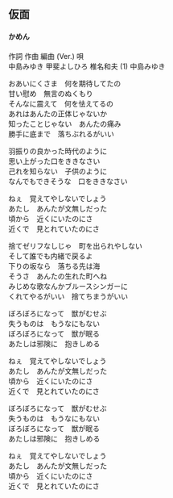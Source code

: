 
## 仮面
#### かめん


作詞  作曲  編曲 (Ver.)   唄  
中島みゆき   甲斐よしひろ  椎名和夫 (1)  中島みゆき  
  
  
おあいにくさま　何を期待してたの  
甘い慰め　無言のぬくもり  
そんなに震えて　何を怯えてるの  
あれはあんたの正体じゃないか  
知ったことじゃない　あんたの痛み  
勝手に底まで　落ちぶれるがいい  
  
羽振りの良かった時代のように  
思い上がった口をききなさい  
己れを知らない　子供のように  
なんでもできそうな　口をききなさい  
  
ねぇ　覚えてやしないでしょう  
あたし　あんたが文無しだった  
頃から　近くにいたのにさ  
近くで　見とれていたのにさ  
  
捨てゼリフなしじゃ　町を出られやしない  
そして誰でも内緒で戻るよ  
下りの坂なら　落ちる先は海  
そうさ　あんたの生れた町へね  
みじめな歌なんかブルースシンガーに  
くれてやるがいい　捨てちまうがいい  
  
ぼろぼろになって　獣がむせぶ  
失うものは　もうなにもない  
ぼろぼろになって　獣が眠る  
あたしは邪険に　抱きしめる  
  
ねぇ　覚えてやしないでしょう  
あたし　あんたが文無しだった  
頃から　近くにいたのにさ  
近くで　見とれていたのにさ  
  
ぼろぼろになって　獣がむせぶ  
失うものは　もうなにもない  
ぼろぼろになって　獣が眠る  
あたしは邪険に　抱きしめる  
  
ねぇ　覚えてやしないでしょう  
あたし　あんたが文無しだった  
頃から　近くにいたのにさ  
近くで　見とれていたのにさ  